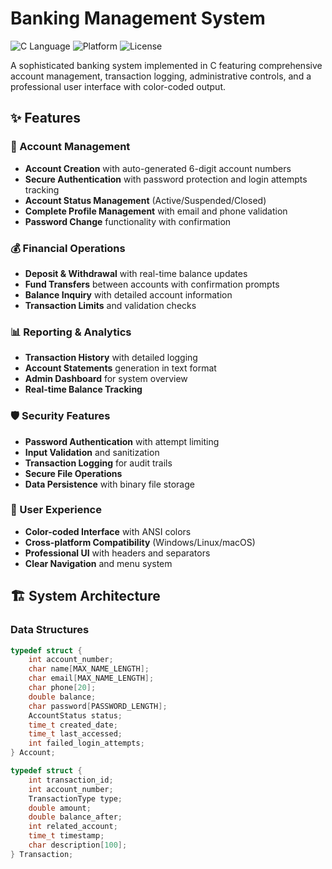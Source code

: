 # Banking Management System

![C Language](https://img.shields.io/badge/Language-C-blue)
![Platform](https://img.shields.io/badge/Platform-Linux%20%7C%20Windows%20%7C%20macOS-green)
![License](https://img.shields.io/badge/License-MIT-yellow)

A sophisticated banking system implemented in C featuring comprehensive account management, transaction logging, administrative controls, and a professional user interface with color-coded output.

## ✨ Features

### 🔐 Account Management
- **Account Creation** with auto-generated 6-digit account numbers
- **Secure Authentication** with password protection and login attempts tracking
- **Account Status Management** (Active/Suspended/Closed)
- **Complete Profile Management** with email and phone validation
- **Password Change** functionality with confirmation

### 💰 Financial Operations
- **Deposit & Withdrawal** with real-time balance updates
- **Fund Transfers** between accounts with confirmation prompts
- **Balance Inquiry** with detailed account information
- **Transaction Limits** and validation checks

### 📊 Reporting & Analytics
- **Transaction History** with detailed logging
- **Account Statements** generation in text format
- **Admin Dashboard** for system overview
- **Real-time Balance Tracking**

### 🛡️ Security Features
- **Password Authentication** with attempt limiting
- **Input Validation** and sanitization
- **Transaction Logging** for audit trails
- **Secure File Operations**
- **Data Persistence** with binary file storage

### 🎨 User Experience
- **Color-coded Interface** with ANSI colors
- **Cross-platform Compatibility** (Windows/Linux/macOS)
- **Professional UI** with headers and separators
- **Clear Navigation** and menu system

## 🏗️ System Architecture

### Data Structures
```c
typedef struct {
    int account_number;
    char name[MAX_NAME_LENGTH];
    char email[MAX_NAME_LENGTH];
    char phone[20];
    double balance;
    char password[PASSWORD_LENGTH];
    AccountStatus status;
    time_t created_date;
    time_t last_accessed;
    int failed_login_attempts;
} Account;

typedef struct {
    int transaction_id;
    int account_number;
    TransactionType type;
    double amount;
    double balance_after;
    int related_account;
    time_t timestamp;
    char description[100];
} Transaction;
